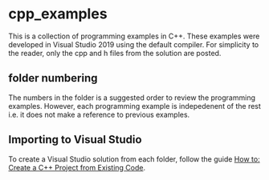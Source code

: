 # cpp_examples
This is a collection of programming examples in C++.
These examples were developed in Visual Studio 2019 using the default compiler.
For simplicity to the reader, only the cpp and h files from the solution are posted.

## folder numbering

The numbers in the folder is a suggested order to review the programming examples. However, each programming example is indepedenent of the rest i.e. it does not make a reference to previous examples.

## Importing to Visual Studio

To create a Visual Studio solution from each folder, follow the guide [How to: Create a C++ Project from Existing Code](https://docs.microsoft.com/en-us/cpp/build/how-to-create-a-cpp-project-from-existing-code?view=msvc-170 'How to: Create a C++ Project from Existing Code').

